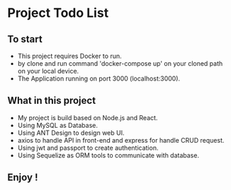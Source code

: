 # Project Todo List
## To start

- This project requires Docker to run.
- by clone and run command 'docker-compose up' on your cloned path on your local device.
- The Application running on port 3000 (localhost:3000).

## What in this project

- My project is build based on Node.js and React.
- Using MySQL as Database.
- Using ANT Design to design web UI.
- axios to handle API in front-end and express for handle CRUD request.
- Using jwt and passport to create authentication.
- Using Sequelize as ORM tools to communicate with database.

## Enjoy !

